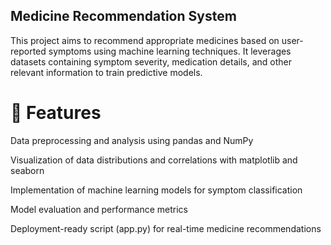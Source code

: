 ## Medicine Recommendation System
This project aims to recommend appropriate medicines based on user-reported symptoms using machine learning techniques. It leverages datasets containing symptom severity, medication details, and other relevant information to train predictive models.​

# 🚀 Features
Data preprocessing and analysis using pandas and NumPy

Visualization of data distributions and correlations with matplotlib and seaborn

Implementation of machine learning models for symptom classification

Model evaluation and performance metrics

Deployment-ready script (app.py) for real-time medicine recommendations
